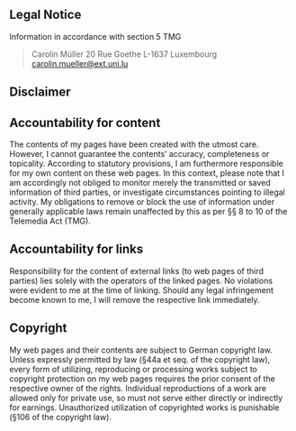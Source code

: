 

## Legal Notice

Information in accordance with section 5 TMG

> Carolin Müller
> 20 Rue Goethe
> L-1637 Luxembourg
> carolin.mueller@ext.uni.lu

## Disclaimer

## Accountability for content

The contents of my pages have been created with the utmost care. 
However, I cannot guarantee the contents’ accuracy, completeness or topicality. 
According to statutory provisions, I am furthermore responsible for my own content on these web pages. 
In this context, please note that I am accordingly not obliged to monitor merely the transmitted or saved information of third parties, or investigate circumstances pointing to illegal activity. 
My obligations to remove or block the use of information under generally applicable laws remain unaffected by this as per §§ 8 to 10 of the Telemedia Act (TMG).

## Accountability for links

Responsibility for the content of external links (to web pages of third parties) lies solely with the operators of the linked pages. 
No violations were evident to me at the time of linking. Should any legal infringement become known to me, I will remove the respective link immediately.

## Copyright

My web pages and their contents are subject to German copyright law. 
Unless expressly permitted by law (§44a et seq. of the copyright law), every form of utilizing, 
reproducing or processing works subject to copyright protection on my web pages requires the prior consent of the respective owner of the rights. 
Individual reproductions of a work are allowed only for private use, so must not serve either directly or indirectly for earnings. 
Unauthorized utilization of copyrighted works is punishable (§106 of the copyright law).
